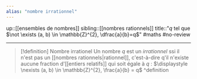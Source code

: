 ```yaml
---
alias: "nombre irrationnel"
---
```

up::[[ensembles de nombres]] 
sibling::[[nombres rationnels]] 
title::"$q$ tel que $\not \exists (a, b) \in \mathbb{Z}^{2}, \dfrac{a}{b}=q$"
#maths #no-review 

----

> [!definition] Nombre irrationel
> Un nombre $q$ est un _irrationnel_ ssi il n'est pas un [[nombres rationnels|rationnel]], c'est-à-dire q'il n'existe aucune fraction d'[[entiers relatifs]] qui soit égale à $q$ :
> $\displaystyle \nexists (a, b) \in \mathbb{Z}^{2}, \frac{a}{b} = q$
^definition

